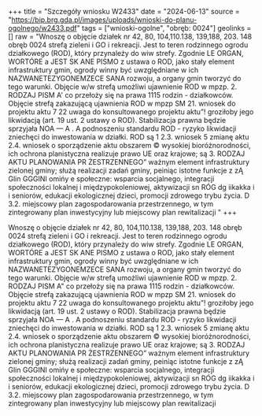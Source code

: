 +++
title = "Szczegóły wniosku W2433"
date = "2024-06-13"
source = "https://bip.brg.gda.pl/images/uploads/wnioski-do-planu-ogolnego/w2433.pdf"
tags = ["wnioski-ogolne", "obręb: 0024"]
geolinks = []
raw = "Wnoszę o objęcie działek nr 42, 80, 104,110.138, 139,188, 203. 148 obręb 0024 strefą zieleni i GO i rekreacji. Jest to teren rodzinnego ogrodu działkowego (ROD), który przynależy do wiw strefy. Zgodnie LE ORGAN, WORTÓRE a JEST SK ANE PISMO z ustawa o ROD, jako stały element infrastruktury gmin, ogrody winny być uwzględniane w ich NAZWANETEZYGONEMZECE SANA rozwoju, a organy gmin tworzyć do tego warunki. Objęcie w/w strefą umożliwi ujawnienie ROD w mpzp. 2. RODZAJ PISM A' co przełoży się na prawa 1115 rodzin - działkowców. Objęcie strefą zakazującą ujawnienia ROD w mpzp SM 21. wniosek do projektu aktu 7 22 uwaga do konsultowanego projektu aktu”! groziłoby jego likwidacją (art. 19 ust. 2 ustawy o ROD). Stabilizacja prawna będzie sprzyjała NOA — A . A podnoszeniu standardu ROD - ryzyko likwidacji zniechęci do inwestowania w działki. ROD są 1 2.3. wniosek 5 zmianę aktu 2.4. wniosek o sporządzenie aktu obszarem © wysokiej bioróżnorodności, ich ochrona planistyczna realizuje prawo UE oraz krajowe; są 3. RODZAJ AKTU PLANOWANIA PR ŻESTRZENNEGO” ważnym element infrastruktury zielonej gminy; służą realizacji zadań gminy, peiniąc istotne funkcje z zĄ Glin GGGINI omińy e społeczne: wsparcia socjalnego, integracji społeczności lokalnej i międzypokoleniowej, aktywizacji sn RÓG dg iikakka i i seniorów, edukacji ekologicznej dzieci, promocji zdrowego trybu życia. D 3.2. miejscowy plan zagospodarowania przestrzennego, w tym zintegrowany plan inwestycyjny lub miejscowy plan rewitalizacji "
+++

Wnoszę o objęcie działek nr 42, 80, 104,110.138, 139,188, 203. 148 obręb 0024 strefą zieleni i
GO i rekreacji. Jest to teren rodzinnego ogrodu działkowego (ROD), który przynależy do wiw strefy. Zgodnie
LE ORGAN, WORTÓRE a JEST SK ANE PISMO z ustawa o ROD, jako stały element infrastruktury gmin, ogrody winny być uwzględniane w ich
NAZWANETEZYGONEMZECE SANA rozwoju, a organy gmin tworzyć do tego warunki. Objęcie w/w strefą umożliwi ujawnienie ROD w mpzp.
2. RODZAJ PISM A" co przełoży się na prawa 1115 rodzin - działkowców. Objęcie strefą zakazującą ujawnienia ROD w mpzp
SM 21. wniosek do projektu aktu 7 22 uwaga do konsultowanego projektu aktu”! groziłoby jego likwidacją (art. 19 ust. 2 ustawy o ROD). Stabilizacja prawna będzie sprzyjała
NOA — A . A podnoszeniu standardu ROD - ryzyko likwidacji zniechęci do inwestowania w działki. ROD są
1 2.3. wniosek 5 zmianę aktu 2.4. wniosek o sporządzenie aktu obszarem © wysokiej bioróżnorodności, ich ochrona planistyczna realizuje prawo UE oraz krajowe; są
3. RODZAJ AKTU PLANOWANIA PR ŻESTRZENNEGO” ważnym element infrastruktury zielonej gminy; służą realizacji zadań gminy, peiniąc istotne funkcje
z zĄ Glin GGGINI omińy e społeczne: wsparcia socjalnego, integracji społeczności lokalnej i międzypokoleniowej, aktywizacji
sn RÓG dg iikakka i i seniorów, edukacji ekologicznej dzieci, promocji zdrowego trybu życia.
D 3.2. miejscowy plan zagospodarowania przestrzennego, w tym zintegrowany plan inwestycyjny lub
miejscowy plan rewitalizacji 


